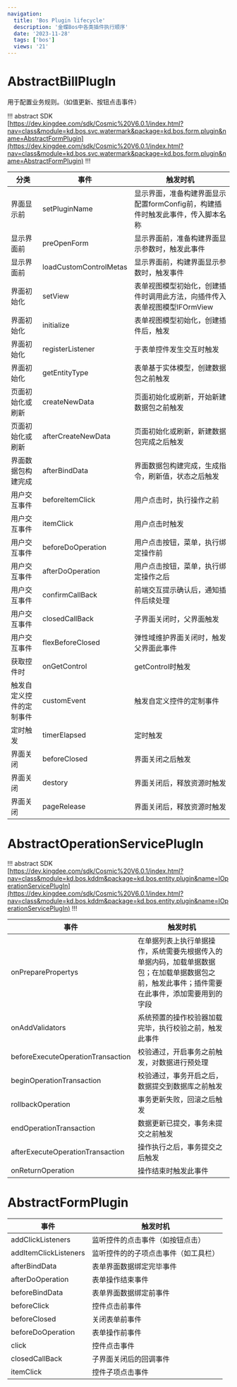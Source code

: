 ```yaml
---
navigation:
  title: 'Bos Plugin lifecycle'
  description: '金蝶Bos中各类插件执行顺序'
  date: '2023-11-28'
  tags: ['bos']
  views: '21'
---
```


# AbstractBillPlugIn

用于配置业务规则。（如值更新、按钮点击事件）

!!! abstract SDK
[https://dev.kingdee.com/sdk/Cosmic%20V6.0.1/index.html?nav=class&module=kd.bos.svc.watermark&package=kd.bos.form.plugin&name=AbstractFormPlugin](https://dev.kingdee.com/sdk/Cosmic%20V6.0.1/index.html?nav=class&module=kd.bos.svc.watermark&package=kd.bos.form.plugin&name=AbstractFormPlugin)
!!!

| 分类                     | 事件                   | 触发时机                                                                       |
| ------------------------ | ---------------------- | ------------------------------------------------------------------------------ |
| 界面显示前               | setPluginName          | 显示界面，准备构建界面显示配置formConfig前，构建插件时触发此事件，传入脚本名称 |
| 显示界面前               | preOpenForm            | 显示界面前，准备构建界面显示参数时，触发此事件                                 |
| 显示界面前               | loadCustomControlMetas | 显示界面前，构建界面显示参数时，触发事件                                       |
| 界面初始化               | setView                | 表单视图模型初始化，创建插件时调用此方法，向插件传入表单视图模型IFOrmView      |
| 界面初始化               | initialize             | 表单视图模型初始化，创建插件后，触发                                           |
| 界面初始化               | registerListener       | 于表单控件发生交互时触发                                                       |
| 界面初始化               | getEntityType          | 表单基于实体模型，创建数据包之前触发                                           |
| 页面初始化或刷新         | createNewData          | 页面初始化或刷新，开始新建数据包之前触发                                       |
| 页面初始化或刷新         | afterCreateNewData     | 页面初始化或刷新，新建数据包完成之后触发                                       |
| 界面数据包构建完成       | afterBindData          | 界面数据包构建完成，生成指令，刷新值，状态之后触发                             |
| 用户交互事件             | beforeItemClick        | 用户点击时，执行操作之前                                                       |
| 用户交互事件             | itemClick              | 用户点击时触发                                                                 |
| 用户交互事件             | beforeDoOperation      | 用户点击按钮，菜单，执行绑定操作前                                             |
| 用户交互事件             | afterDoOperation       | 用户点击按钮，菜单，执行绑定操作之后                                           |
| 用户交互事件             | confirmCallBack        | 前端交互提示确认后，通知插件后续处理                                           |
| 用户交互事件             | closedCallBack         | 子界面关闭时，父界面触发                                                       |
| 用户交互事件             | flexBeforeClosed       | 弹性域维护界面关闭时，触发父界面此事件                                         |
| 获取控件时               | onGetControl           | getControl时触发                                                               |
| 触发自定义控件的定制事件 | customEvent            | 触发自定义控件的定制事件                                                       |
| 定时触发                 | timerElapsed           | 定时触发                                                                       |
| 界面关闭                 | beforeClosed           | 界面关闭之后触发                                                               |
| 界面关闭                 | destory                | 界面关闭后，释放资源时触发                                                     |
| 界面关闭                 | pageRelease            | 界面关闭后，释放资源时触发                                                     |

# AbstractOperationServicePlugIn

!!! abstract SDK
[https://dev.kingdee.com/sdk/Cosmic%20V6.0.1/index.html?nav=class&module=kd.bos.kddm&package=kd.bos.entity.plugin&name=IOperationServicePlugIn](https://dev.kingdee.com/sdk/Cosmic%20V6.0.1/index.html?nav=class&module=kd.bos.kddm&package=kd.bos.entity.plugin&name=IOperationServicePlugIn)
!!!

| 事件                              | 触发时机                                                                                                                                       |
| --------------------------------- | ---------------------------------------------------------------------------------------------------------------------------------------------- |
| onPreparePropertys                | 在单据列表上执行单据操作，系统需要先根据传入的单据内码，加载单据数据包；在加载单据数据包之前，触发此事件；插件需要在此事件，添加需要用到的字段 |
| onAddValidators                   | 系统预置的操作校验器加载完毕，执行校验之前，触发此事件                                                                                         |
| beforeExecuteOperationTransaction | 校验通过，开启事务之前触发，对数据进行预处理                                                                                                   |
| beginOperationTransaction         | 校验通过，事务开启之后，数据提交到数据库之前触发                                                                                               |
| rollbackOperation                 | 事务更新失败，回滚之后触发                                                                                                                     |
| endOperationTransaction           | 数据更新已提交，事务未提交之前触发                                                                                                             |
| afterExecuteOperationTransaction  | 操作执行之后，事务提交之后触发                                                                                                                 |
| onReturnOperation                 | 操作结束时触发此事件                                                                                                                           |

# AbstractFormPlugin

| 事件                  | 触发时机                             |
| --------------------- | ------------------------------------ |
| addClickListeners     | 监听控件的点击事件（如按钮点击）     |
| addItemClickListeners | 监听控件的的子项点击事件（如工具栏） |
| afterBindData         | 表单界面数据绑定完毕事件             |
| afterDoOperation      | 表单操作结束事件                     |
| beforeBindData        | 表单界面数据绑定前事件               |
| beforeClick           | 控件点击前事件                       |
| beforeClosed          | 关闭表单前事件                       |
| beforeDoOperation     | 表单操作前事件                       |
| click                 | 控件点击事件                         |
| closedCallBack        | 子界面关闭后的回调事件               |
| itemClick             | 控件子项点击事件                     |
